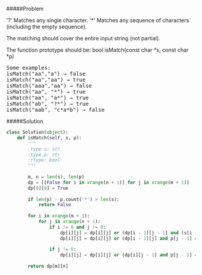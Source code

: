 #####Problem


'?' Matches any single character.
'*' Matches any sequence of characters (including the empty sequence).

The matching should cover the entire input string (not partial).

The function prototype should be:
bool isMatch(const char *s, const char *p)

<pre>
Some examples:
isMatch("aa","a") → false
isMatch("aa","aa") → true
isMatch("aaa","aa") → false
isMatch("aa", "*") → true
isMatch("aa", "a*") → true
isMatch("ab", "?*") → true
isMatch("aab", "c*a*b") → false
</pre>

#####Solution
```python
class Solution(object):
    def isMatch(self, s, p):
        """
        :type s: str
        :type p: str
        :rtype: bool
        """
        
        m, n = len(s), len(p)
        dp = [[False for i in xrange(n + 1)] for j in xrange(m + 1)]
        dp[0][0] = True
        
        if len(p) - p.count('*') > len(s):
            return False
        
        for i in xrange(m + 1):
            for j in xrange(n + 1):
                if i != 0 and j != 0:
                    dp[i][j] = dp[i][j] or (dp[i - 1][j - 1] and (s[i - 1] == p[j - 1] or p[j - 1] in ["*", "?"]))
                    dp[i][j] = dp[i][j] or (dp[i - 1][j] and p[j - 1] == "*")
                
                if j != 0:
                    dp[i][j] = dp[i][j] or (dp[i][j - 1] and p[j - 1] == "*")
        
        return dp[m][n]
```
